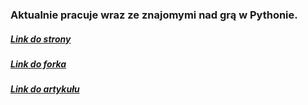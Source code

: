 ### Aktualnie pracuje wraz ze znajomymi nad grą w Pythonie.
##### [Link do strony](https://miczie22.github.io)
##### [Link do forka]()
##### [Link do artykułu]((https://paperswithcode.com/paper/discretization-drift-in-two-player-games))
